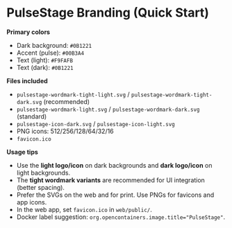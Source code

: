 # PulseStage Branding (Quick Start)

**Primary colors**
- Dark background: `#0B1221`
- Accent (pulse): `#00B3A4`
- Text (light): `#F9FAFB`
- Text (dark): `#0B1221`

**Files included**
- `pulsestage-wordmark-tight-light.svg` / `pulsestage-wordmark-tight-dark.svg` (recommended)
- `pulsestage-wordmark-light.svg` / `pulsestage-wordmark-dark.svg` (standard)
- `pulsestage-icon-dark.svg` / `pulsestage-icon-light.svg`
- PNG icons: 512/256/128/64/32/16
- `favicon.ico`

**Usage tips**
- Use the **light logo/icon** on dark backgrounds and **dark logo/icon** on light backgrounds.
- The **tight wordmark variants** are recommended for UI integration (better spacing).
- Prefer the SVGs on the web and for print. Use PNGs for favicons and app icons.
- In the web app, set `favicon.ico` in `web/public/`.
- Docker label suggestion: `org.opencontainers.image.title="PulseStage"`.

